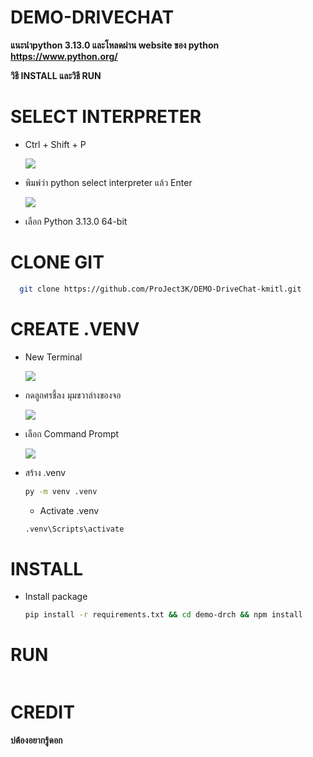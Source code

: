 # DEMO-DRIVECHAT

**แนะนำpython 3.13.0 และโหลดผ่าน website ของ python https://www.python.org/**

**วิธี INSTALL และวิธี RUN**


# SELECT INTERPRETER

  - Ctrl + Shift + P

    ![](https://drive.google.com/uc?export=view&id=1uB3I4gi5m80Bfia36MAJUrMvB6AcxGHg)

  - พิมพ์ว่า python select interpreter แล้ว Enter

    ![](https://drive.google.com/uc?export=view&id=1x3TFg3W7S3CEIcy9bJckexU-8fdP8pEM)

  - เลือก Python 3.13.0 64-bit


# CLONE GIT

``` bash
  git clone https://github.com/ProJect3K/DEMO-DriveChat-kmitl.git
```

# CREATE .VENV

  - New Terminal

    ![](https://drive.google.com/uc?export=view&id=1gwGcJBp5f_Q9fQ0luyI69tcrecogdFR_)

  - กดลูกศรชี้ลง มุมขวาล่างของจอ

    ![](https://drive.google.com/uc?export=view&id=1B8eIcyHWJNJxQoNWKPMcW4pgO45LwGoE)

  - เลือก Command Prompt

    ![](https://drive.google.com/uc?export=view&id=1VflNrATWNsp8vaRnsAH2XxBQJqHTjuw1)

  - สร้าง .venv

    ``` bash
    py -m venv .venv
    ```

    - Activate .venv

    ``` bash
    .venv\Scripts\activate
    ```

# INSTALL

  - Install package

    ``` bash
    pip install -r requirements.txt && cd demo-drch && npm install
    ```




# RUN

``` bash

```

# CREDIT
**บ่ต้องอยากรู้ดอก**
